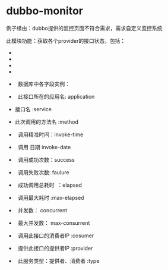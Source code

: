 # dubbo-monitor

例子缘由：dubbo提供的监控页面不符合需求，需求自定义监控系统

此模块功能：获取各个provider的接口状态，包括：
    
*  
*
*
*
*   数据库中各字段实例：

*   此接口所在的应用名: application
*   接口名  :service
*   此次调用的方法名 :method
*   调用精准时间：invoke-time
*   调用 日期 invoke-date
*   调用成功次数：success
*   调用失败次数: faulure
*   成功调用总耗时  ：elapsed
*   调用最大耗时  :max-elapsed
*   并发数： concurrent
*   最大并发数：  max-consurrent
*   调用此接口的消费者IP :cosumer
*   提供此接口的提供者IP :provider
*   此服务类型：提供者、消费者 :type




